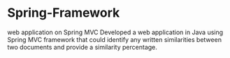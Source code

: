 # Spring-Framework
web application on Spring MVC
Developed a web application in Java using Spring MVC framework that could
identify any written similarities between two documents and provide a similarity percentage.
